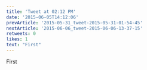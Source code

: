 ```yaml
---
title: 'Tweet at 02:12 PM'
date: '2015-06-05T14:12:06'
prevArticle: '2015-05-31_tweet-2015-05-31-01-54-45'
nextArticle: '2015-06-06_tweet-2015-06-06-13-37-15'
retweets: 0
likes: 1
text: "First"
---
```

First